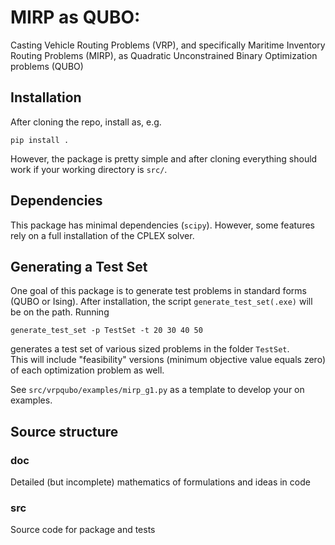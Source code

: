 # MIRP as QUBO:

Casting Vehicle Routing Problems (VRP), and specifically Maritime Inventory Routing Problems (MIRP), as Quadratic Unconstrained Binary Optimization problems (QUBO)

## Installation
After cloning the repo, install as, e.g.
```
pip install .
```
However, the package is pretty simple and after cloning everything should work if your working directory is `src/`.

## Dependencies
This package has minimal dependencies (`scipy`).
However, some features rely on a full installation of the CPLEX solver.

## Generating a Test Set
One goal of this package is to generate test problems in standard forms (QUBO or Ising).
After installation, the script `generate_test_set(.exe)` will be on the path.
Running
```
generate_test_set -p TestSet -t 20 30 40 50
```
generates a test set of various sized problems in the folder `TestSet`.  
This will include "feasibility" versions (minimum objective value equals zero) of each optimization problem as well.

See `src/vrpqubo/examples/mirp_g1.py` as a template to develop your on examples.

## Source structure
### doc
Detailed (but incomplete) mathematics of formulations and ideas in code

### src
Source code for package and tests